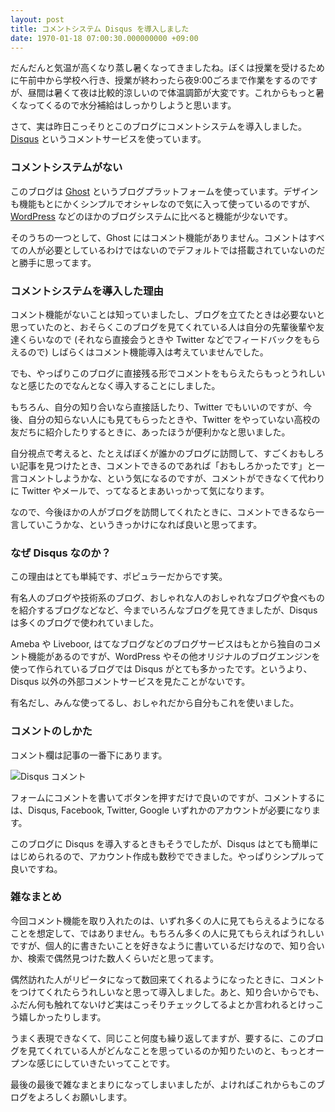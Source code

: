 ```yaml
---
layout: post
title: コメントシステム Disqus を導入しました
date: 1970-01-18 07:00:30.000000000 +09:00
---
```

だんだんと気温が高くなり蒸し暑くなってきましたね。ぼくは授業を受けるために午前中から学校へ行き、授業が終わったら夜9:00ごろまで作業をするのですが、昼間は暑くて夜は比較的涼しいので体温調節が大変です。これからもっと暑くなってくるので水分補給はしっかりしようと思います。

さて、実は昨日こっそりとこのブログにコメントシステムを導入しました。<a href="https://disqus.com" target="_blank">Disqus</a> というコメントサービスを使っています。

### コメントシステムがない
このブログは <a href="https://ghost.org" target="_blank">Ghost</a> というブログプラットフォームを使っています。デザインも機能もとにかくシンプルでオシャレなので気に入って使っているのですが、<a href="https://ja.wordpress.org" target="_blank">WordPress</a> などのほかのブログシステムに比べると機能が少ないです。

そのうちの一つとして、Ghost にはコメント機能がありません。コメントはすべての人が必要としているわけではないのでデフォルトでは搭載されていないのだと勝手に思ってます。

### コメントシステムを導入した理由
コメント機能がないことは知っていましたし、ブログを立てたときは必要ないと思っていたのと、おそらくこのブログを見てくれている人は自分の先輩後輩や友達くらいなので (それなら直接会うときや Twitter などでフィードバックをもらえるので) しばらくはコメント機能導入は考えていませんでした。

でも、やっぱりこのブログに直接残る形でコメントをもらえたらもっとうれしいなと感じたのでなんとなく導入することにしました。

もちろん、自分の知り合いなら直接話したり、Twitter でもいいのですが、今後、自分の知らない人にも見てもらったときや、Twitter をやっていない高校の友だちに紹介したりするときに、あったほうが便利かなと思いました。

自分視点で考えると、たとえばぼくが誰かのブログに訪問して、すごくおもしろい記事を見つけたとき、コメントできるのであれば「おもしろかったです」と一言コメントしようかな、という気になるのですが、コメントができなくて代わりに Twitter やメールで、ってなるとまあいっかって気になります。

なので、今後ほかの人がブログを訪問してくれたときに、コメントできるなら一言していこうかな、というきっかけになれば良いと思ってます。

### なぜ Disqus なのか？
この理由はとても単純です、ポピュラーだからです笑。

有名人のブログや技術系のブログ、おしゃれな人のおしゃれなブログや食べものを紹介するブログなどなど、今までいろんなブログを見てきましたが、Disqus は多くのブログで使われていました。

Ameba や Liveboor, はてなブログなどのブログサービスはもとから独自のコメント機能があるのですが、WordPress やその他オリジナルのブログエンジンを使って作られているブログでは Disqus がとても多かったです。というより、Disqus 以外の外部コメントサービスを見たことがないです。

有名だし、みんな使ってるし、おしゃれだから自分もこれを使いました。

### コメントのしかた
コメント欄は記事の一番下にあります。

![Disqus コメント](/content/images/2016/04/disqus_comment.png)

フォームにコメントを書いてボタンを押すだけで良いのですが、コメントするには、Disqus, Facebook, Twitter, Google いずれかのアカウントが必要になります。

このブログに Disqus を導入するときもそうでしたが、Disqus はとても簡単にはじめられるので、アカウント作成も数秒でできました。やっぱりシンプルって良いですね。

### 雑なまとめ
今回コメント機能を取り入れたのは、いずれ多くの人に見てもらえるようになることを想定して、ではありません。もちろん多くの人に見てもらえればうれしいですが、個人的に書きたいことを好きなように書いているだけなので、知り合いか、検索で偶然見つけた数人くらいだと思ってます。

偶然訪れた人がリピータになって数回来てくれるようになったときに、コメントをつけてくれたらうれしいなと思って導入しました。あと、知り合いからでも、ふだん何も触れてないけど実はこっそりチェックしてるよとか言われるとけっこう嬉しかったりします。

うまく表現できなくて、同じこと何度も繰り返してますが、要するに、このブログを見てくれている人がどんなことを思っているのか知りたいのと、もっとオープンな感じにしていきたいってことです。

最後の最後で雑なまとまりになってしまいましたが、よければこれからもこのブログをよろしくお願いします。
